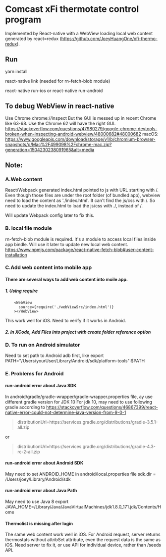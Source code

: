 # Comcast xFi thermotate control program
Implemented by React-native with a WebView loading local web content generated by react=redux (https://github.com/JoeyHuangOne/xfi-thermo-redux).

## Run
yarn install

react-native link (needed for rn-fetch-blob module)

react-native run-ios or react-native run-android

## To debug WebView in react-native
Use Chrome chrome://inspect
But the GUI is messed up in recent Chrome like 63-68. Use the Chrome 62 will have the right GUI.
https://stackoverflow.com/questions/47980279/google-chrome-devtools-broken-when-inspecting-android-webview/48000682#48000682
macOS: https://www.googleapis.com/download/storage/v1/b/chromium-browser-snapshots/o/Mac%2F499098%2Fchrome-mac.zip?generation=1504230238091965&alt=media


## Note:

### A.Web content

React/Webpack generated index.html pointed to js with URL starting with /.
Even though those files are under the root folder (of bundled app), webview need to load the content as './index.html'.
It can't find the js/css with /. So need to update the index.html to load the js/css with ./, instead of /.

Will update Webpack config later to fix this.

### B. local file module

rn-fetch-blob module is required. It's a module to access local files inside app bindle. Will use it later to update new local web content.
https://www.npmjs.com/package/react-native-fetch-blob#user-content-installation


### C.Add web content into mobile app


#### There are several ways to add web content into moile app.
##### 1. Using require
        <WebView
          source={require('./webViewSrc/index.html')}
        ></WebView>
This work well for iOS. Need to verify if it works in Android.

##### 2. In XCode, Add Files into project with create folder reference option


### D. To run on Android simulator

Need to set path to Android adb first, like
export PATH="/Users/yourUser/Library/Android/sdk/platform-tools":$PATH




### E. Problems for Android
#### run-android error about Java SDK
In android/gradle/gradle-wrapper/gradle-wrapper.properties file, ay use different gradle version for JDK 10
For jdk 10, may need to use following gradle according to
https://stackoverflow.com/questions/46867399/react-native-error-could-not-determine-java-version-from-9-0-1

> distributionUrl=https\://services.gradle.org/distributions/gradle-3.5.1-all.zip

or

> distributionUrl=https\://services.gradle.org/distributions/gradle-4.3-rc-2-all.zip

#### run-android error about Android SDK
May need to set ANDROID_HOME in android/local.properties file
sdk.dir = /Users/joey/Library/Android/sdk

#### run-android error about Java Path
May need to use Java 8
export JAVA_HOME=/Library/Java/JavaVirtualMachines/jdk1.8.0_171.jdk/Contents/Home

#### Thermolist is missing after login
The same web content work well in iOS. For Android request, server returns thermostats without attribSet attribute, even the request data is the same as iOS. Need server to fix it, or use API for individual device, rather than /seeds API.
